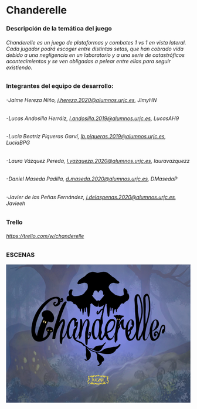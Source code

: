 # Chanderelle

### Descripción de la temática del juego
###### Chanderelle es un juego de plataformas y combates 1 vs 1 en vista lateral. Cada jugador podrá escoger entre distintas setas, que han cobrado vida debido a una negligencia en un laboratorio y a una serie de catastróficos acontecimientos y se ven obligadas a pelear entre ellas para seguir existiendo.
### Integrantes del equipo de desarrollo:
###### -Jaime Hereza Niño, j.hereza.2020@alumnos.urjc.es, JimyHN
###### -Lucas Andosilla Herráiz, l.andosilla.2019@alumnos.urjc.es, LucasAH9
###### -Lucía Beatriz Piqueras Garví, lb.piqueras.2019@alumnos.urjc.es, LuciaBPG
###### -Laura Vázquez Pereda, l.vazquezp.2020@alumnos.urjc.es, lauravazquezz
###### -Daniel Maseda Padilla, d.maseda.2020@alumnos.urjc.es, DMasedaP
###### -Javier de las Peñas Fernández, j.delaspenas.2020@alumnos.urjc.es, Javieeh
### Trello
###### https://trello.com/w/chanderelle
### ESCENAS
![Menu](/capturas/menu.png)
